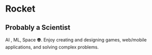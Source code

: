 Rocket
====================================================================================================================================

Probably a Scientist
------------------

AI , ML, Space :alien:. Enjoy creating and designing games, web/mobile applications, and solving complex problems.

